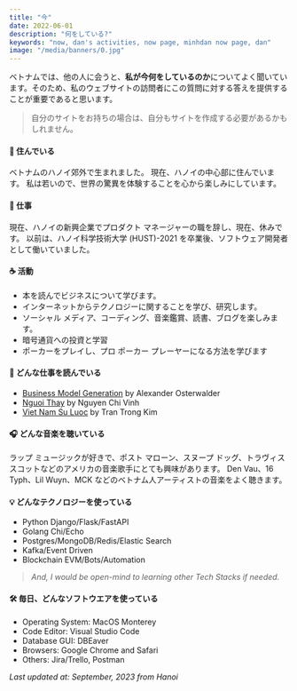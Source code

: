 ```yaml
---
title: "今"
date: 2022-06-01
description: "何をしている?"
keywords: "now, dan's activities, now page, minhdan now page, dan"
image: "/media/banners/0.jpg"
---
```

ベトナムでは、他の人に会うと、**私が今何をしているのか**についてよく聞いています。そのため、私のウェブサイトの訪問者にこの質問に対する答えを提供することが重要であると思います。
> 自分のサイトをお持ちの場合は、自分もサイトを作成する必要があるかもしれません。

#### 🏡 住んでいる
ベトナムのハノイ郊外で生まれました。 現在、ハノイの中心部に住んでいます。 私は若いので、世界の驚異を体験することを心から楽しみにしています。

#### 💼 仕事
現在、ハノイの新興企業でプロダクト マネージャーの職を辞し、現在、休みです。 以前は、ハノイ科学技術大学 (HUST)-2021 を卒業後、ソフトウェア開発者として働いていました。

#### ☕️ 活動
- 本を読んでビジネスについて学びます。
- インターネットからテクノロジーに関することを学び、研究します。
- ソーシャル メディア、コーディング、音楽鑑賞、読書、ブログを楽しみます。
- 暗号通貨への投資と学習
- ポーカーをプレイし、プロ ポーカー プレーヤーになる方法を学びます

#### 📘 どんな仕事を読んでいる
- [Business Model Generation](https://www.strategyzer.com/library/business-model-generation) by Alexander Osterwalder
- [Nguoi Thay](https://www.sachkhaiminh.com/nguoi-thay-nguyen-chi-vinh-1) by Nguyen Chi Vinh
- [Viet Nam Su Luoc](https://shopee.vn/product/229780573/9272285120?gclid=CjwKCAjwpJWoBhA8EiwAHZFzfvaCLorCsXVqP8L8M95msmrOdF24e3lvsK92ubkWwzemiFHmKXT2lRoCx00QAvD_BwE) by Tran Trong Kim

#### 🎧 どんな音楽を聴いている
ラップ ミュージックが好きで、ポスト マローン、スヌープ ドッグ、トラヴィス スコットなどのアメリカの音楽歌手にとても興味があります。 Den Vau、16 Typh、Lil Wuyn、MCK などのベトナム人アーティストの音楽をよく聴きます。

#### 💡 どんなテクノロジーを使っている
- Python Django/Flask/FastAPI
- Golang Chi/Echo
- Postgres/MongoDB/Redis/Elastic Search
- Kafka/Event Driven
- Blockchain EVM/Bots/Automation
> *And, I would be open-mind to learning other Tech Stacks if needed.*

#### 🛠 毎日、どんなソフトウエアを使っている
- Operating System: MacOS Monterey
- Code Editor: Visual Studio Code
- Database GUI: DBEaver
- Browsers: Google Chrome and Safari
- Others: Jira/Trello, Postman

*Last updated at: September, 2023 from Hanoi*

